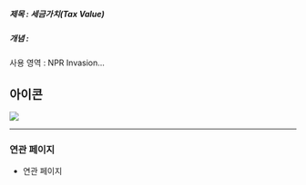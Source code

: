 ##### 제목 : 세금가치(Tax Value)
##### 개념 : 

사용 영역 : NPR Invasion...

## 아이콘
<img src="\Assets\ImageName.png"/>


--- 

### 연관 페이지
- 연관 페이지
